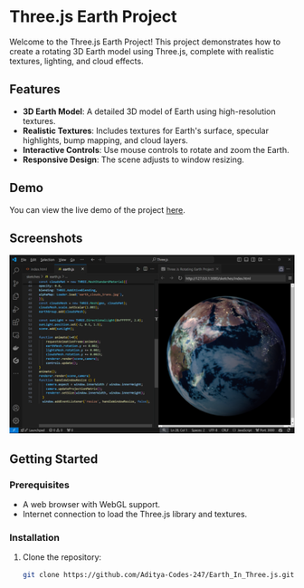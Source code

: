# Three.js Earth Project

Welcome to the Three.js Earth Project! This project demonstrates how to create a rotating 3D Earth model using Three.js, complete with realistic textures, lighting, and cloud effects.

## Features

- **3D Earth Model**: A detailed 3D model of Earth using high-resolution textures.
- **Realistic Textures**: Includes textures for Earth's surface, specular highlights, bump mapping, and cloud layers.
- **Interactive Controls**: Use mouse controls to rotate and zoom the Earth.
- **Responsive Design**: The scene adjusts to window resizing.

## Demo

You can view the live demo of the project [here](https://earth-threejs-five.vercel.app/).

## Screenshots

![Earth Model](https://github.com/Aditya-Codes-247/Earth_In_Three.js/blob/main/Model.png)

## Getting Started

### Prerequisites

- A web browser with WebGL support.
- Internet connection to load the Three.js library and textures.

### Installation

1. Clone the repository:
   ```bash
   git clone https://github.com/Aditya-Codes-247/Earth_In_Three.js.git
